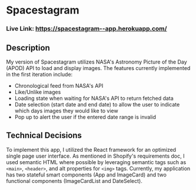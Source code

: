 # Spacestagram
### Live Link: https://spacestagram--app.herokuapp.com/
## Description
My version of Spacestagram utilizes NASA's Astronomy Picture of the Day (APOD) API to load and display images. The features currently implemented in the first iteration include:
* Chronological feed from NASA's API
* Like/Unlike images
* Loading state when waiting for NASA's API to return fetched data
* Date selection (start date and end date) to allow the user to indicate which days images they would like to view
* Pop up to alert the user if the entered date range is invalid

## Technical Decisions
To implement this app, I utilized the React framework for an optimized single page user interface. As mentioned in Shopify's requirements doc, I used semantic HTML where possible by leveraging semantic tags such as `<main>`, `<header>`, and alt properties for `<img>` tags. Currently, my application has two stateful smart components (App and ImageCard) and two functional components (ImageCardList and DateSelect). 



